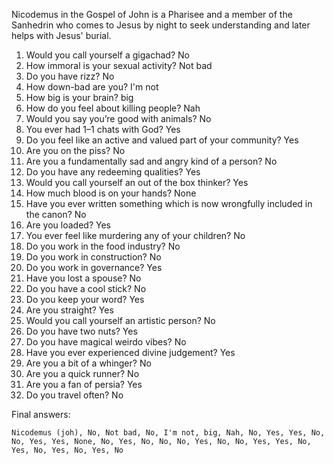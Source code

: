 Nicodemus in the Gospel of John is a Pharisee and a member of the Sanhedrin who comes to Jesus by night to seek understanding and later helps with Jesus' burial.

1. Would you call yourself a gigachad? No
2. How immoral is your sexual activity? Not bad
3. Do you have rizz? No
4. How down-bad are you? I'm not
5. How big is your brain? big
6. How do you feel about killing people? Nah
7. Would you say you’re good with animals? No
8. You ever had 1–1 chats with God? Yes
9. Do you feel like an active and valued part of your community? Yes
10. Are you on the piss? No
11. Are you a fundamentally sad and angry kind of a person? No
12. Do you have any redeeming qualities? Yes
13. Would you call yourself an out of the box thinker? Yes
14. How much blood is on your hands? None
15. Have you ever written something which is now wrongfully included in the canon? No
16. Are you loaded? Yes
17. You ever feel like murdering any of your children? No
18. Do you work in the food industry? No
19. Do you work in construction? No
20. Do you work in governance? Yes
21. Have you lost a spouse? No
22. Do you have a cool stick? No
23. Do you keep your word? Yes
24. Are you straight? Yes
25. Would you call yourself an artistic person? No
26. Do you have two nuts? Yes
27. Do you have magical weirdo vibes? No
28. Have you ever experienced divine judgement? Yes
29. Are you a bit of a whinger? No
30. Are you a quick runner? No
31. Are you a fan of persia? Yes
32. Do you travel often? No

Final answers:

```Nicodemus (joh), No, Not bad, No, I'm not, big, Nah, No, Yes, Yes, No, No, Yes, Yes, None, No, Yes, No, No, No, Yes, No, No, Yes, Yes, No, Yes, No, Yes, No, Yes, No```